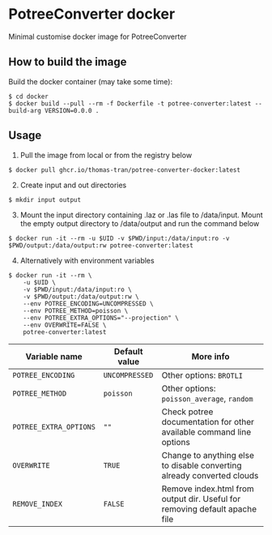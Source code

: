 # PotreeConverter docker 

Minimal customise docker image for PotreeConverter

## How to build the image

Build the docker container (may take some time):
```
$ cd docker
$ docker build --pull --rm -f Dockerfile -t potree-converter:latest --build-arg VERSION=0.0.0 .
```

## Usage

1. Pull the image from local or from the registry below

```
$ docker pull ghcr.io/thomas-tran/potree-converter-docker:latest
```

2. Create input and out directories

```
$ mkdir input output
```

3. Mount the input directory containing .laz or .las file to /data/input. Mount the empty output directory to /data/output and run the command below



```
$ docker run -it --rm -u $UID -v $PWD/input:/data/input:ro -v $PWD/output:/data/output:rw potree-converter:latest
```

4. Alternatively with environment variables

```
$ docker run -it --rm \
    -u $UID \
    -v $PWD/input:/data/input:ro \
    -v $PWD/output:/data/output:rw \
    --env POTREE_ENCODING=UNCOMPRESSED \
    --env POTREE_METHOD=poisson \
    --env POTREE_EXTRA_OPTIONS="--projection" \
    --env OVERWRITE=FALSE \
    potree-converter:latest
```

| Variable name          | Default value  | More info                                                                  |
| ---------------------- | -------------- | -------------------------------------------------------------------------- |
| `POTREE_ENCODING`      | `UNCOMPRESSED` | Other options: `BROTLI`                                                    |
| `POTREE_METHOD`        | `poisson`      | Other options: `poisson_average`, `random`                                 |
| `POTREE_EXTRA_OPTIONS` | `""`           | Check potree documentation for other available command line options        |
| `OVERWRITE`            | `TRUE`         | Change to anything else to disable converting already converted clouds     |
| `REMOVE_INDEX`         | `FALSE`        | Remove index.html from output dir. Useful for removing default apache file |